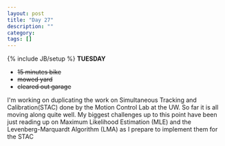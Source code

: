 ```yaml
---
layout: post
title: "Day 27"
description: ""
category:
tags: []
---
```

{% include JB/setup %}
**TUESDAY**

- ~~15 minutes bike~~
- ~~mowed yard~~
- ~~cleared out garage~~

I'm working on duplicating the work on Simultaneous Tracking and Calibration(STAC) done by the Motion Control Lab at the UW. So far it is all moving along quite well. My biggest challenges up to this point have been just reading up on Maximum Likelihood Estimation (MLE) and the Levenberg-Marquardt Algorithm (LMA) as I prepare to implement them for the STAC
